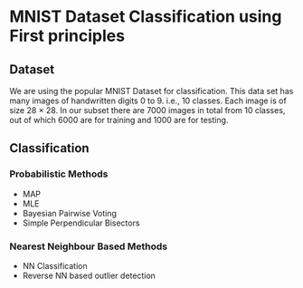 # MNIST Dataset Classification using First principles

## Dataset 
We are using the popular MNIST Dataset for classification. This data set
has many images of handwritten digits 0 to 9. i.e., 10
classes. Each image is of size 28 × 28. In our subset there
are 7000 images in total from 10 classes, out of which 6000
are for training and 1000 are for testing.

## Classification
### Probabilistic Methods
- MAP 
- MLE
- Bayesian Pairwise Voting
- Simple Perpendicular Bisectors

### Nearest Neighbour Based Methods
- NN Classification
- Reverse NN based outlier detection 
